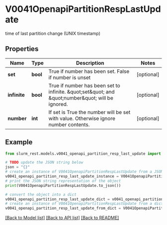 # V0041OpenapiPartitionRespLastUpdate

time of last partition change (UNIX timestamp)

## Properties

Name | Type | Description | Notes
------------ | ------------- | ------------- | -------------
**set** | **bool** | True if number has been set. False if number is unset | [optional] 
**infinite** | **bool** | True if number has been set to infinite. \&quot;set\&quot; and \&quot;number\&quot; will be ignored. | [optional] 
**number** | **int** | If set is True the number will be set with value. Otherwise ignore number contents. | [optional] 

## Example

```python
from slurm_rest.models.v0041_openapi_partition_resp_last_update import V0041OpenapiPartitionRespLastUpdate

# TODO update the JSON string below
json = "{}"
# create an instance of V0041OpenapiPartitionRespLastUpdate from a JSON string
v0041_openapi_partition_resp_last_update_instance = V0041OpenapiPartitionRespLastUpdate.from_json(json)
# print the JSON string representation of the object
print(V0041OpenapiPartitionRespLastUpdate.to_json())

# convert the object into a dict
v0041_openapi_partition_resp_last_update_dict = v0041_openapi_partition_resp_last_update_instance.to_dict()
# create an instance of V0041OpenapiPartitionRespLastUpdate from a dict
v0041_openapi_partition_resp_last_update_from_dict = V0041OpenapiPartitionRespLastUpdate.from_dict(v0041_openapi_partition_resp_last_update_dict)
```
[[Back to Model list]](../README.md#documentation-for-models) [[Back to API list]](../README.md#documentation-for-api-endpoints) [[Back to README]](../README.md)


